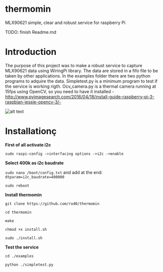 # thermomin
MLX90621 simple, clear and robust service for raspberry Pi <p> 
TODO:
finish Readme.md
# Introduction
The purpose of this project was to make a robust service to capture MLX90621 data using WiringPi library. The data are stored in a fifo file to be taken by other applications. In the examples folder there are two python programs to adquire the data. Simpletest.py is a minimum program to test if the service is working rigth. Ocv_camera.py is a thermal camera running at 15fps using OpenCV, so you need to have it installed -http://www.pyimagesearch.com/2016/04/18/install-guide-raspberry-pi-3-raspbian-jessie-opencv-3/-

![alt text](http://i.imgur.com/c2Vv2Rv.png)

# Installationç

**First of all activate i2c**

```sudo raspi-config ->interfacing options ->i2c ->enable```

**Select 400k as i2c baudrate**

```sudo nano /boot/config.txt``` and add at the end: ```dtparam=i2c_baudrate=400000```

```sudo reboot```

**Install thermomin**

```git clone https://github.com/rod0/thermomin```

```cd thermomin```

```make```

```chmod +x install.sh```

```sudo ./install.sh```

**Test the service**

```cd ./examples```

```python ./simpletest.py```
